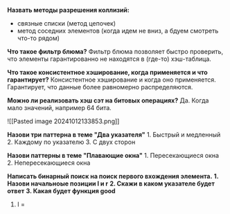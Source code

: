 **Назвать методы разрешения коллизий:**
- связные списки (метод цепочек)
- метод соседних элементов (когда идем не вниз, а бдуем смотреть что-то рядом)

**Что такое фильтр блюма?**
Фильтр блюма позволяет быстро проверить, что элементы гарантированно не находятся в (где-то) хэш-таблица.

**Что такое консистентное хэширование, когда применяется и что гарантирует?**
Консистентное хэширование и когда оно применяется. Гарантирует, что данные более равномерно распределяются.

**Можно ли реализовать хэш сэт на битовых операциях?** 
Да. Когда мало значений, например 64 бита. 


![[Pasted image 20241012133853.png]]

**Назови три паттерна в теме "Два указателя"**
	1. Быстрый и медленный
	2. Каждому по указателю
	3. С двух сторон

**Назови паттерны в теме "Плавающие окна"**
	1. Пересекающиеся окна
	2. Непересекающиеся окна

**Написать бинарный поиск на поиск первого вхождения элемента.** 
	**1. Назови начальноые позиции l и r**
	**2. Скажи в каком указателе будет ответ**
	**3. Какая будет функция good**

1. l = 
	
